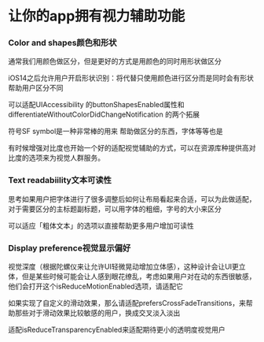 # 让你的app拥有视力辅助功能

### Color and shapes颜色和形状

通常我们用颜色做区分，但是更好的方式是用颜色的同时用形状做区分

iOS14之后允许用户开启形状识别：将代替只使用颜色进行区分而是同时会有形状帮助用户区分不同

可以适配UIAccessibility 的buttonShapesEnabled属性和 differentiateWithoutColorDidChangeNotification 的两个拓展

符号SF symbol是一种非常棒的用来 帮助做区分的东西，字体等等也是

有时候增强对比度也开始一个好的适配视觉辅助的方式，可以在资源库种提供高对比度的选项来为视觉人群服务。

### Text readabiility文本可读性

思考如果用户把字体进行了很多调整后如何让布局看起来合适，可以为此做适配，对于需要区分的主标题副标题，可以用字体的粗细，字号的大小来区分

可以适应「粗体文本」的选项以直接帮助更多用户增加可读性

### Display preference视觉显示偏好

视觉深度（根据陀螺仪来让允许UI轻微晃动增加立体感），这种设计会让UI更立体，但是某些时候可能会让人感到眼花缭乱，考虑如果用户对在动的东西很敏感，他们会打开这个isReduceMotionEnabled选项，请适配它

如果实现了自定义的滑动效果，那么请适配prefersCrossFadeTransitions，来帮助那些对于滑动效果比较敏感的用户，换成交叉淡入淡出

适配isReduceTransparencyEnabled来适配期待更小的透明度视觉用户
